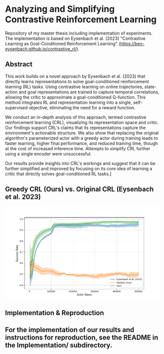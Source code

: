 # Analyzing and Simplifying Contrastive Reinforcement Learning

Repository of my master thesis including implementation of experiments.
The implementation is based on Eysenbach et al. (2023) "Contrastive Learning as Goal-Conditioned Reinforcement Learning" (https://ben-eysenbach.github.io/contrastive_rl/).

## Abstract
This work builds on a novel approach by Eysenbach et al. (2023) that directly learns representations to solve goal-conditioned reinforcement learning (RL) tasks. Using contrastive learning on online trajectories, state-action and goal representations are trained to capture temporal correlations, allowing the critic to approximate a goal-conditioned Q-function. This method integrates RL and representation learning into a single, self-supervised objective, eliminating the need for a reward function.

We conduct an in-depth analysis of this approach, termed contrastive reinforcement learning (CRL), visualizing its representation space and critic. Our findings support CRL's claims that its representations capture the environment's actionable structure. We also show that replacing the original algorithm's parameterized actor with a greedy actor during training leads to faster learning, higher final performance, and reduced training time, though at the cost of increased inference time. Attempts to simplify CRL further using a single encoder were unsuccessful.
 
Our results provide insights into CRL's workings and suggest that it can be further simplified and improved by focusing on its core idea of learning a critic that directly solves goal-conditioned RL tasks.]

## Greedy CRL (Ours) vs. Original CRL (Eysenbach et al. 2023)

![Training Progress of Our greedy CRL compared to that of the original CRL by Eysenbach et al. (2023)](performance_overview.png)

## Implementation & Reproduction
For the implementation of our results and instructions for reproduction, see the README in the Implementation/ subdirectory.
---
